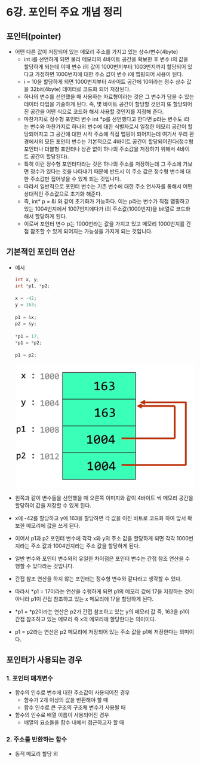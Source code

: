# 6강. 포인터 주요 개념 정리

## 포인터(pointer)

- 어떤 다른 값이 저장되어 있는 메모리 주소를 가지고 있는 상수/변수(4byte)
    - int i를 선언하게 되면 물리 메모리의 4바이트 공간을 확보한 후 변수 i의 값을 할당하게 되는데 이때 변수 i의 값이 1000번지부터 1003번지까지 할당되어 있다고 가정하면 1000번지에 대한 주소 값이 변수 i에 맵핑되어 사용이 된다.
    - i = 10을 할당하게 되면 1000번지부터 4바이트 공간에 10이라는 정수 상수 값을 32bit(4byte) 데이터로 코드화 되어 저장된다.
    - 하나의 변수를 선언했을 때 사용하는 자료형이라는 것은 그 변수가 담을 수 있는 데이터 타입을 기술하게 된다. 즉, 몇 바이트 공간이 할당할 것인지 또 할당되어진 공간을 어떤 식으로 코드화 해서 사용할 것인지를 지정해 준다.
    - 마찬가지로 정수형 포인터 변수 int *p를 선언했다고 한다면 p라는 변수도 i라는 변수와 마찬가지로 하나의 변수에 대한 식별자로서 일정한 메모리 공간이 할당되어지고 그 공간에 대한 시작 주소에 직접 맵핑이 되어지는데 여기서  우리 환경에서의 모든 포인터 변수는 기본적으로 4바이트 공간이 할당되어진다(정수형 포인터나 더블형 포인터나 상관 없이  하나의 주소값을 저장하기 위해서 4바이트 공간이 할당된다).
    - 특히 이런 정수형 포인터다라는 것은 하나의 주소를 저장하는데 그 주소에 가보면 정수가 있다는 것을 나타내기 때문에 반드시 이 주소 값은 정수형 변수에 대한 주소값만 집어넣을 수 있게 되는 것입니다.
    - 따라서 일반적으로 포인터 변수는 기존 변수에 대한 주소 연사자를 통해서 어떤 상대적인 주소값으로 초기화 해준다.
    - 즉, int* p = &i 와 같이 초기화가 가능하다. 이는 p라는 변수가 직접 맵핑하고 있는 1004번지에서 1007번지에다가 i의 주소값(1000번지)을 bit열로 코드화 해서 할당하게 된다.
    - 이로써 포인터 변수 p는 1000번라는 값을 가지고 있고 메모리 1000번지를 간접 참조할 수 있게 되어지는 가능성을 가지게 되는 것입니다.

## 기본적인 포인터 연산

- 예시
    
    ```cpp
    int x, y;
    int *p1, *p2;
    
    x = -42;
    y = 163;
    
    p1 = &x;
    p2 = &y;
    
    *p1 = 17;
    *p1 = *p2;
    
    p1 = p2;
    ```
    
    ![Untitled](/resources/%EC%82%AC%EB%9E%8C%EB%A7%8C%EC%9D%B4/ch.05/1.png)
    
- 왼쪽과 같이 변수들을 선언했을 때 오른쪽 이미지와 같이 4바이트 씩 메모리 공간을 할당하여 값을 저장할 수 있게 된다.
- x에 -42를 할당하고 y에 163을 할당하면 각 값을 이진 비트로 코드화 하여 앞서 확보한 메모리에 값을 쓰게 된다.
- 이어서 p1과 p2 포인터 변수에 각각 x와 y의 주소 값을 할당하게 되면 각각 1000번지라는 주소 값과 1004번지라는 주소 값을 할당하게 된다.
- 일반 변수와 포인터 변수와의 유일한 차이점은 포인터 변수는 간접 참조 연산을 수행할 수 있다라는 것입니다.
- 간접 참조 연산을 하지 않는 포인터는 정수형 변수와 같다라고 생각할 수 있다.
- 따라서 *p1 = 17이라는 연산을 수행하게 되면 p1의 메모리 값에 17을 저장하는 것이 아니라 p1이 간접 참조하고 있는 x 메모리에 17을 할당하게 된다.
- *p1 = *p2이라는 연산은 p2가 간접 참조하고 있는 y의 메모리 값 즉, 163을 p1이 간접 참조하고 있는 메모리 즉 x의 메모리에 할당한다는 의미이다.
- p1 = p2라는 연산은 p2 메모리에 저장되어 있는 주소 값을 p1에 저장한다는 의미이다.

## 포인터가 사용되는 경우

### 1. 포인터 매개변수

- 함수의 인수로 변수에 대한 주소값이 사용되어진 경우
    - 함수가 2개 이상의 값을 반환해야 할 때
    - 함수 인수로 큰 구조의 구조체 변수가 사용될 때
- 함수의 인수로 배열 이름이 사용되어진 경우
    - 배열의 요소들을 함수 내에서 접근하고자 할 때

### 2. 주소를 반환하는 함수

- 동적 메모리 할당 외